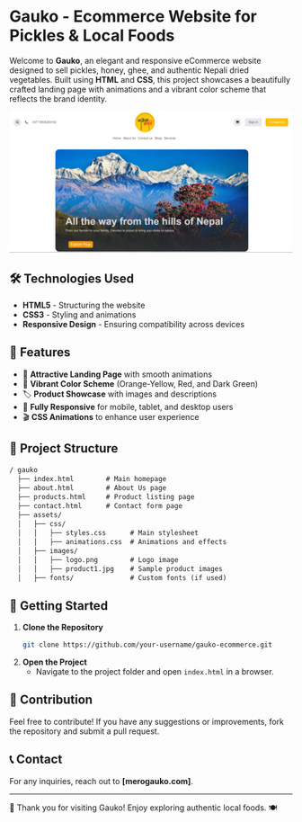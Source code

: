 # Gauko - Ecommerce Website for Pickles & Local Foods

Welcome to **Gauko**, an elegant and responsive eCommerce website designed to sell pickles, honey, ghee, and authentic Nepali dried vegetables. Built using **HTML** and **CSS**, this project showcases a beautifully crafted landing page with animations and a vibrant color scheme that reflects the brand identity.

![Gauko Preview](images/SitePreview.png)
## 🛠️ Technologies Used
- **HTML5** - Structuring the website
- **CSS3** - Styling and animations
- **Responsive Design** - Ensuring compatibility across devices

## 🎨 Features
- 🍯 **Attractive Landing Page** with smooth animations
- 🍃 **Vibrant Color Scheme** (Orange-Yellow, Red, and Dark Green)
- 🏷️ **Product Showcase** with images and descriptions
- 📱 **Fully Responsive** for mobile, tablet, and desktop users
- 🎬 **CSS Animations** to enhance user experience

## 📂 Project Structure
```
/ gauko
  ├── index.html        # Main homepage
  ├── about.html        # About Us page
  ├── products.html     # Product listing page
  ├── contact.html      # Contact form page
  ├── assets/
  │   ├── css/
  │   │   ├── styles.css      # Main stylesheet
  │   │   ├── animations.css  # Animations and effects
  │   ├── images/
  │   │   ├── logo.png        # Logo image
  │   │   ├── product1.jpg    # Sample product images
  │   ├── fonts/              # Custom fonts (if used)
```

## 🚀 Getting Started
1. **Clone the Repository**
   ```sh
   git clone https://github.com/your-username/gauko-ecommerce.git
   ```
2. **Open the Project**
   - Navigate to the project folder and open `index.html` in a browser.

## 🌟 Contribution
Feel free to contribute! If you have any suggestions or improvements, fork the repository and submit a pull request.

## 📞 Contact
For any inquiries, reach out to **[merogauko.com]**.

---
💖 Thank you for visiting Gauko! Enjoy exploring authentic local foods. 🍽️
